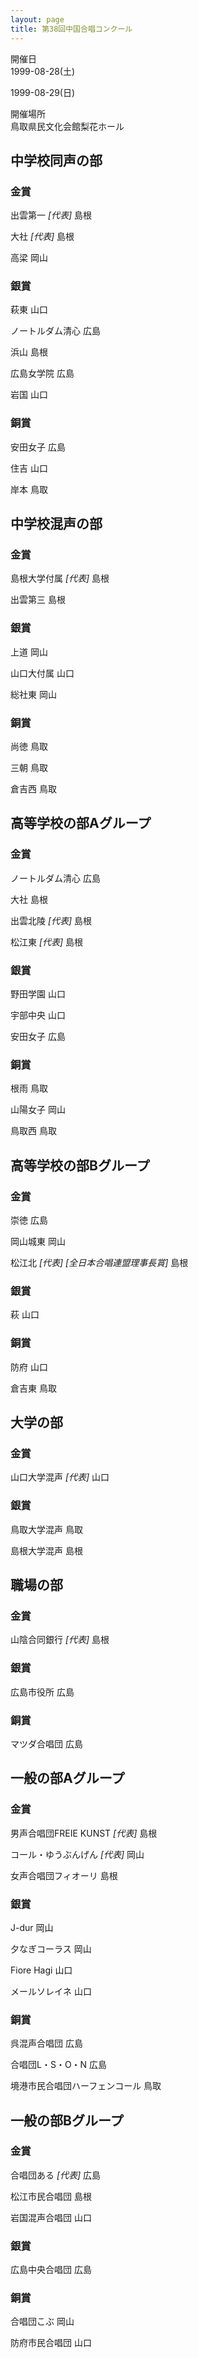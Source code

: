 ```yaml
---
layout: page
title: 第38回中国合唱コンクール
---
```

開催日  
1999-08-28(土)

1999-08-29(日)

開催場所  
鳥取県民文化会館梨花ホール

中学校同声の部
--------------

### 金賞

<span class="choir-name">出雲第一</span> *\[代表\]*
島根

<span class="choir-name">大社</span> *\[代表\]*
島根

<span class="choir-name">高梁</span>
岡山

### 銀賞

<span class="choir-name">萩東</span>
山口

<span class="choir-name">ノートルダム清心</span>
広島

<span class="choir-name">浜山</span>
島根

<span class="choir-name">広島女学院</span>
広島

<span class="choir-name">岩国</span>
山口

### 銅賞

<span class="choir-name">安田女子</span>
広島

<span class="choir-name">住吉</span>
山口

<span class="choir-name">岸本</span>
鳥取

中学校混声の部
--------------

### 金賞

<span class="choir-name">島根大学付属</span> *\[代表\]*
島根

<span class="choir-name">出雲第三</span>
島根

### 銀賞

<span class="choir-name">上道</span>
岡山

<span class="choir-name">山口大付属</span>
山口

<span class="choir-name">総社東</span>
岡山

### 銅賞

<span class="choir-name">尚徳</span>
鳥取

<span class="choir-name">三朝</span>
鳥取

<span class="choir-name">倉吉西</span>
鳥取

高等学校の部Aグループ
---------------------

### 金賞

<span class="choir-name">ノートルダム清心</span>
広島

<span class="choir-name">大社</span>
島根

<span class="choir-name">出雲北陵</span> *\[代表\]*
島根

<span class="choir-name">松江東</span> *\[代表\]*
島根

### 銀賞

<span class="choir-name">野田学園</span>
山口

<span class="choir-name">宇部中央</span>
山口

<span class="choir-name">安田女子</span>
広島

### 銅賞

<span class="choir-name">根雨</span>
鳥取

<span class="choir-name">山陽女子</span>
岡山

<span class="choir-name">鳥取西</span>
鳥取

高等学校の部Bグループ
---------------------

### 金賞

<span class="choir-name">崇徳</span>
広島

<span class="choir-name">岡山城東</span>
岡山

<span class="choir-name">松江北</span> *\[代表\]* *\[全日本合唱連盟理事長賞\]*
島根

### 銀賞

<span class="choir-name">萩</span>
山口

### 銅賞

<span class="choir-name">防府</span>
山口

<span class="choir-name">倉吉東</span>
鳥取

大学の部
--------

### 金賞

<span class="choir-name">山口大学混声</span> *\[代表\]*
山口

### 銀賞

<span class="choir-name">鳥取大学混声</span>
鳥取

<span class="choir-name">島根大学混声</span>
島根

職場の部
--------

### 金賞

<span class="choir-name">山陰合同銀行</span> *\[代表\]*
島根

### 銀賞

<span class="choir-name">広島市役所</span>
広島

### 銅賞

<span class="choir-name">マツダ合唱団</span>
広島

一般の部Aグループ
-----------------

### 金賞

<span class="choir-name">男声合唱団FREIE KUNST</span> *\[代表\]*
島根

<span class="choir-name">コール・ゆうぶんげん</span> *\[代表\]*
岡山

<span class="choir-name">女声合唱団フィオーリ</span>
島根

### 銀賞

<span class="choir-name">J-dur</span>
岡山

<span class="choir-name">夕なぎコーラス</span>
岡山

<span class="choir-name">Fiore Hagi</span>
山口

<span class="choir-name">メールソレイネ</span>
山口

### 銅賞

<span class="choir-name">呉混声合唱団</span>
広島

<span class="choir-name">合唱団L・S・O・N</span>
広島

<span class="choir-name">境港市民合唱団ハーフェンコール</span>
鳥取

一般の部Bグループ
-----------------

### 金賞

<span class="choir-name">合唱団ある</span> *\[代表\]*
広島

<span class="choir-name">松江市民合唱団</span>
島根

<span class="choir-name">岩国混声合唱団</span>
山口

### 銀賞

<span class="choir-name">広島中央合唱団</span>
広島

### 銅賞

<span class="choir-name">合唱団こぶ</span>
岡山

<span class="choir-name">防府市民合唱団</span>
山口
